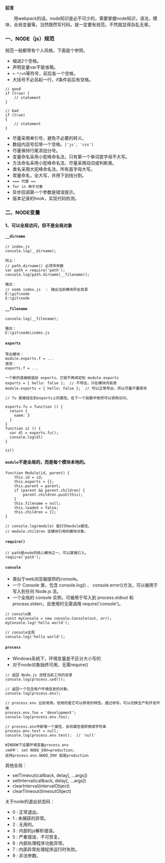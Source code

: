 **前言**

&#x3000;&#x3000;用webpack的话，node知识是必不可少的，需要掌握node知识，语法，模块，全局变量等。当然既然写代码，就一定要有规范，不然就显得杂乱无章。

### 一、NODE（js）规范

规范一般都带有个人风格，下面是个参照。

- 缩进2个空格。
- 声明变量var不能省略。
- `+-*/=%`等符号，前后各一个空格。
- 大括号不必另起一行，if条件前后有空格。
```
// good
if (true) {
    // statement
}

// bad
if (true)
{
    // statement
}
```
- 尽量采用单引号，避免不必要的转义。
- 数组内逗号后带一个空格。`['js', 'css']`
- 尽量保持行尾添加分号。
- 变量命名采用小驼峰命名法，只有第一个单词首字母不大写。
- 方法命名采用小驼峰命名法，尽量采用动词或判断类。
- 类名采用大驼峰命名法，所有首字母大写。
- 常量命名，全大写，并用下划线分割。
- `=== 代替 ==`
- `for in 用于对象`
- 异步回调第一个参数是错误提示。
- 版本记录的hook，实现代码检测。

### 二、NODE变量

#### 1、可以全局访问，但不是全局对象

#### `__dirname`

```
// index.js
console.log(__dirname);

同上：
// path.dirname() 必须传参数
var path = require('path');
console.log(path.dirname(__filename));

输出：
// node index.js  ： 输出当前模块所在目录
E:\git\node
E:\git\node
```

#### `__filename`

```
console.log(__filename);

输出：
E:\git\node\index.js
```

#### `exports`

```
导出模块：
module.exports.f = ...
简写：
exports.f = ...

一个新的值被赋值给 exports，它就不再绑定到 module.exports
exports = { hello: false };  // 不导出，只在模块内有效
module.exports = { hello: false };  // 可以正常导出，所以尽量不要简写

// fu 是被挂在到exports上的属性。在下一个函数中依然可以调用访问。

exports.fu = function () {
  return {
    naem: 3
  }
}
function zz () {
  var dl = exports.fu();
  console.log(dl)
}

zz()

```

#### `module`不是全局的，而是每个模块本地的。

```
function Module(id, parent) {
    this.id = id;
    this.exports = {};
    this.parent = parent;
    if (parent && parent.children) {
        parent.children.push(this);
    }
    this.filename = null;
    this.loaded = false;
    this.children = [];
}

// console.log(module) 能打印module属性。
// module.children 该模块引用的模块对象。
```

#### `require()`

```
// path是node的核心模块之一，可以直接引入。
require('path');
```

#### `console`

- 类似于web浏览器提供的console。
- 一个 Console 类，包含 console.log() 、 console.error()方法，可以被用于写入到任何 Node.js 流。
- 一个全局的 console 实例，可被用于写入到 process.stdout 和 process.stderr。且使用时无需调用 require('console')。

```
// console类
const myConsole = new console.Console(out, err);
myConsole.log('hello world');

// console全局
console.log('hello world');
```

#### `process`

- Windows系统下，环境变量是不区分大小写的
- 对于node对象始终可用，无需require()
```
// 返回 Node.js 进程当前工作的目录
console.log(process.cwd());

// 返回一个包含用户环境信息的对象。
console.log(process.env);

// process.env 比较常用。但用的是它可以修改的特性。通过改写，可以切换生产和开发环境
process.env.foo = 'development';
console.log(process.env.foo);

// process.env中新增一个属性，会将属性值转换成字符串
process.env.test = null;
console.log(process.env.test);  // 'null'

WINDOW下设置环境变量process.env 
cmd中： set NODE_ENV=production;
这样process.env.NODE_ENV 就是production

```

其他全局：

- setTimeout(callback, delay[, ...args])
- setInterval(callback, delay[, ...args])
- clearInterval(intervalObject)
- clearTimeout(timeoutObject)

关于node的退出状态码：

- 0 : 正常退出。
- 1 : 未捕获的异常。
- 2 : 无用的。
- 3 : 内部的js解析错误。
- 5 : 严重错误，不可恢复。
- 6 : 内部处理程序功能异常。
- 7 : 内部异常处理程序运行时失败。
- 9 : 非法参数。
